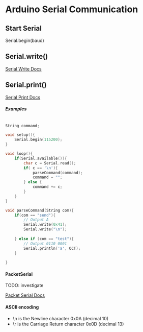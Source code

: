 # Arduino Serial Communication

## Start Serial
Serial.begin(baud)
## Serial.write()
[Serial Write Docs](https://www.arduino.cc/reference/en/language/functions/communication/serial/write/)


## Serial.print()

[Serial Print Docs](https://www.arduino.cc/reference/en/language/functions/communication/serial/print/)

##### Examples
```C++

String command;

void setup(){
    Serial.begin(115200);
}

void loop(){
    if(Serial.available()){
        char c = Serial.read();
        if( c == '\n'){
            parseCommand(command);
            command = "";
        } else {
            command += c;
        }
    }
}

void parseCommand(String com){
    if(com == "send"){
        // Output A
        Serial.write(0x41);
        Serial.write("\n");
        
    } else if (com == "test"){
        // Output 0110 0001
        Serial.println('a', OCT);
    }
    
}
```

#### PacketSerial

TODO: investigate

[Packet Serial Docs](https://www.arduino.cc/reference/en/libraries/packetserial/)


#### ASCII encoding
- \n is the Newline character 0x0A (decimal 10)
- \r is the Carriage Return character 0x0D (decimal 13)